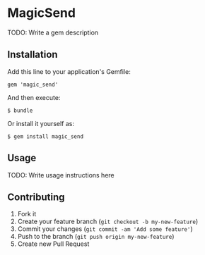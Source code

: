 # MagicSend

TODO: Write a gem description

## Installation

Add this line to your application's Gemfile:

    gem 'magic_send'

And then execute:

    $ bundle

Or install it yourself as:

    $ gem install magic_send

## Usage

TODO: Write usage instructions here

## Contributing

1. Fork it
2. Create your feature branch (`git checkout -b my-new-feature`)
3. Commit your changes (`git commit -am 'Add some feature'`)
4. Push to the branch (`git push origin my-new-feature`)
5. Create new Pull Request
